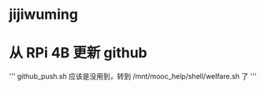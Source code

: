 # jijiwuming

# 从 RPi 4B 更新 github

'''
github_push.sh 应该是没用到，转到 /mnt/mooc_help/shell/welfare.sh 了
'''
